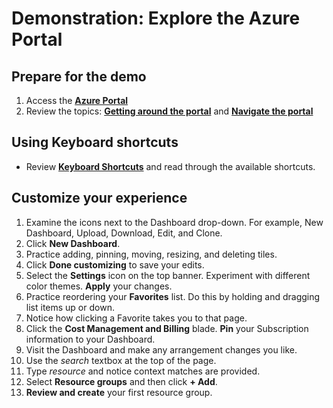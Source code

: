 # Demonstration: Explore the Azure Portal

## Prepare for the demo

1. Access the [**Azure Portal**](https://portal.azure.com/#home)
1. Review the topics: [**Getting around the portal**](https://docs.microsoft.com/azure/azure-portal/azure-portal-overview#getting-around-the-portal) and [**Navigate the portal**](https://docs.microsoft.com/learn/modules/tour-azure-portal/3-navigate-the-portal)

## Using Keyboard shortcuts

- Review [**Keyboard Shortcuts**](https://docs.microsoft.com/azure/azure-portal/azure-portal-keyboard-shortcuts#actions) and read through the available shortcuts.


## Customize your experience

1. Examine the icons next to the Dashboard drop-down. For example, New Dashboard, Upload, Download, Edit, and Clone. 
1. Click **New Dashboard**.
1. Practice adding, pinning, moving, resizing, and deleting tiles. 
1. Click **Done customizing** to save your edits.
1. Select the **Settings** icon on the top banner. Experiment with different color themes. **Apply** your changes.
1. Practice reordering your **Favorites** list. Do this by holding and dragging list items up or down.
1. Notice how clicking a Favorite takes you to that page. 
1. Click the **Cost Management and Billing** blade. **Pin** your Subscription information to your Dashboard.
1. Visit the Dashboard and make any arrangement changes you like. 
1. Use the *search* textbox at the top of the page.
1. Type *resource* and notice context matches are provided.
1. Select **Resource groups** and then click **+ Add**.
1. **Review and create** your first resource group. 